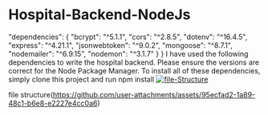 ﻿# Hospital-Backend-NodeJs

"dependencies": {
    "bcrypt": "^5.1.1",
    "cors": "^2.8.5",
    "dotenv": "^16.4.5",
    "express": "^4.21.1",
    "jsonwebtoken": "^9.0.2",
    "mongoose": "^8.7.1",
    "nodemailer": "^6.9.15",
    "nodemon": "^3.1.7"
  }
}
 I have used the following dependencies to write the hospital backend. Please ensure the versions are correct for the Node Package Manager. To install all of these dependencies, simply clone this project and run npm install
<a href="#">
  <img src="https://github.com/user-attachments/assets/95ecfad2-1a89-48c1-b6e8-e2227e4cc0a6" alt="file-Structure">
</a>

file structure(https://github.com/user-attachments/assets/95ecfad2-1a89-48c1-b6e8-e2227e4cc0a6)
